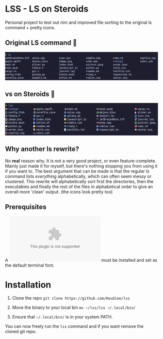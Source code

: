 # LSS - LS on Steroids

Personal project to test out nim and improved file sorting to the original ls command + pretty icons.

## Original LS command 🥱
![](./assets/ls.png)

## vs on Steroids 💉
![](./assets/lss.png)

## Why another ls rewrite?
No **real** reason why. It is not a very good project, or even feature-complete. Mainly just made it for myself, but there's nothing stopping you from using it if you want to. The best argument that can be made is that the regular ls command lists *everything* alphabetically, which can often seem messy or clustered. This rewrite will alphabetically sort first the directories, then the executables and finally the rest of the files in alphabetical order to give an overall more 'clean' output. (the icons look pretty too)

## Prerequisites
A ![nerd font](nerdfonts.com) must be installed and set as the default terminal font.

# Installation
1. Clone the repo
```git clone https://github.com/Houdiee/lss```

2. Move the binary to your local bin
```mv ~/lss/lss ~/.local/bin/```

3. Ensure that ```~/.local/bin/``` is in your system PATH.

You can now freely run the ```lss``` command and if you want remove the cloned git repo.
